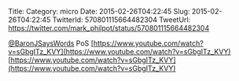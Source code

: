 Title: 
Category: micro
Date: 2015-02-26T04:22:45
Slug: 2015-02-26T04:22:45
TwitterId: 570801115664482304
TweetUrl: https://twitter.com/mark_philpot/status/570801115664482304

[@BaronJSaysWords](https://twitter.com/BaronJSaysWords) PoS [https://www.youtube.com/watch?v=sGbgITz_KVY](https://www.youtube.com/watch?v=sGbgITz_KVY) [https://www.youtube.com/watch?v=sGbgITz_KVY](https://www.youtube.com/watch?v=sGbgITz_KVY)